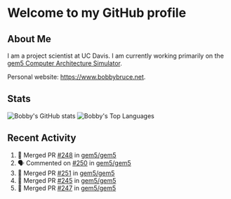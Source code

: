 # Welcome to my GitHub profile

## About Me

I am a project scientist at UC Davis. I am currently working primarily on the [gem5 Computer Architecture Simulator](https://github.com/gem5).

Personal website: <https://www.bobbybruce.net>.

## Stats

![Bobby's GitHub stats](https://github-readme-stats.vercel.app/api?username=bobbyrbruce&show_icons=true&theme=responsive&include_all_commits=true&count_private=true&show=reviews)
![Bobby's Top Languages ](https://github-readme-stats.vercel.app/api/top-langs/?username=bobbyrbruce&layout=compact&theme=responsive&count_private=true&langs_count=10)

## Recent Activity

<!--START_SECTION:activity-->
1. 🎉 Merged PR [#248](https://github.com/gem5/gem5/pull/248) in [gem5/gem5](https://github.com/gem5/gem5)
2. 🗣 Commented on [#250](https://github.com/gem5/gem5/pull/250#issuecomment-1702298599) in [gem5/gem5](https://github.com/gem5/gem5)
3. 🎉 Merged PR [#251](https://github.com/gem5/gem5/pull/251) in [gem5/gem5](https://github.com/gem5/gem5)
4. 🎉 Merged PR [#245](https://github.com/gem5/gem5/pull/245) in [gem5/gem5](https://github.com/gem5/gem5)
5. 🎉 Merged PR [#247](https://github.com/gem5/gem5/pull/247) in [gem5/gem5](https://github.com/gem5/gem5)
<!--END_SECTION:activity-->
